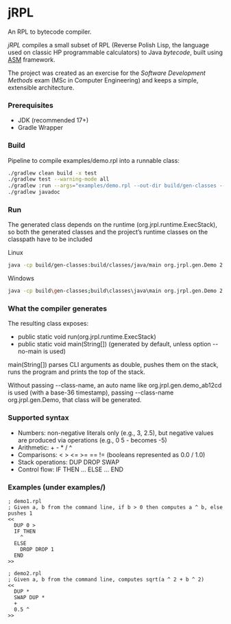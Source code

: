 # jRPL
An RPL to bytecode compiler.

*jRPL* compiles a small subset of RPL (Reverse Polish Lisp, the language used on classic HP programmable calculators) to Java *bytecode*, built using [ASM](https://asm.ow2.io/) framework.

The project was created as an exercise for the *Software Development Methods* exam (MSc in Computer Engineering) and keeps a simple, extensible architecture.

### Prerequisites
- JDK (recommended 17+)
- Gradle Wrapper

### Build
Pipeline to compile examples/demo.rpl into a runnable class:
```bash
./gradlew clean build -x test
./gradlew test --warning-mode all
./gradlew :run --args="examples/demo.rpl --out-dir build/gen-classes --class-name org.jrpl.gen.Demo"
./gradlew javadoc

```

### Run
The generated class depends on the runtime (org.jrpl.runtime.ExecStack), so both the generated classes and the project’s runtime classes on the classpath have to be included

Linux
```bash
java -cp build/gen-classes:build/classes/java/main org.jrpl.gen.Demo 2 4

```

Windows
```bash
java -cp build\gen-classes;build\classes\java\main org.jrpl.gen.Demo 2 4

```


### What the compiler generates
The resulting class exposes:

- public static void run(org.jrpl.runtime.ExecStack)
- public static void main(String[]) (generated by default, unless option --no-main is used)

main(String[]) parses CLI arguments as double, pushes them on the stack, runs the program and prints the top of the stack.

Without passing --class-name, an auto name like org.jrpl.gen.demo_ab12cd is used (with a base-36 timestamp), passing --class-name org.jrpl.gen.Demo, that class will be generated.

### Supported syntax
- Numbers: non-negative literals only (e.g., 3, 2.5), but negative values are produced via operations (e.g., 0 5 - becomes -5)
- Arithmetic: + - * / ^
- Comparisons: < > <= >= == !=
  (booleans represented as 0.0 / 1.0)
- Stack operations: DUP DROP SWAP
- Control flow: IF THEN … ELSE … END

### Examples (under examples/)
```rpl
; demo1.rpl
; Given a, b from the command line, if b > 0 then computes a ^ b, else pushes 1
<<
  DUP 0 >
  IF THEN
    ^
  ELSE
    DROP DROP 1
  END
>>

```
```rpl
; demo2.rpl
; Given a, b from the command line, computes sqrt(a ^ 2 + b ^ 2)
<<
  DUP *
  SWAP DUP *
  +
  0.5 ^
>>

```
